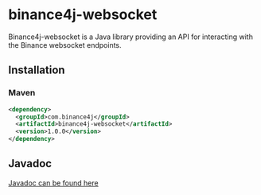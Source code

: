 # binance4j-websocket

Binance4j-websocket is a Java library providing an API for interacting with the Binance websocket endpoints.

## Installation

### Maven

```xml
<dependency>
  <groupId>com.binance4j</groupId>
  <artifactId>binance4j-websocket</artifactId>
  <version>1.0.0</version>
</dependency>
```

## Javadoc

[Javadoc can be found here](https://binance4j.github.io/binance4j-websocket/)
